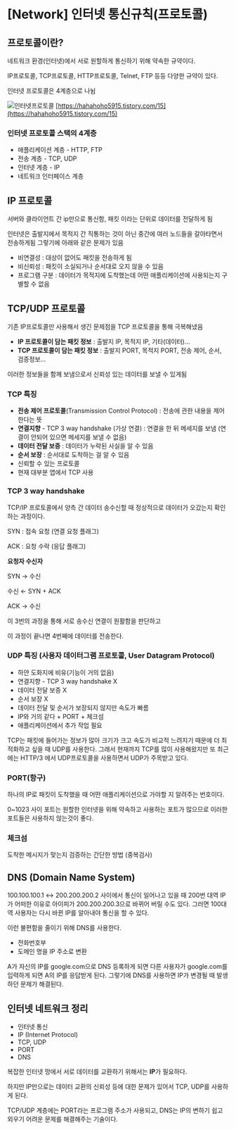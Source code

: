 # [Network] 인터넷 통신규칙(프로토콜)

## 프로토콜이란?

네트워크 환경(인터넷)에서 서로 원할하게 통신하기 위해 약속한 규약이다.

IP프로토콜, TCP프로토콜, HTTP프로토콜, Telnet, FTP 등등 다양한 규약이 있다.

인터넷 프로토콜은 4계층으로 나뉨

![인터넷프로토콜](https://user-images.githubusercontent.com/75297568/126247083-268bb960-5890-492b-a0af-1efcb576fecb.png)
[https://hahahoho5915.tistory.com/15](https://hahahoho5915.tistory.com/15)

### **인터넷 프로토콜 스택의 4계층**

- 애플리케이션 계층 - HTTP, FTP
- 전송 계층 - TCP, UDP
- 인터넷 계층 - IP
- 네트워크 인터페이스 계층

## IP 프로토콜

서버와 클라이언트 간 ip만으로 통신함, 패킷 이라는 단위로 데이터를 전달하게 됨

인터넷은 출발지에서 목적지 간 직통하는 것이 아닌 중간에 여러 노드들을 갈아타면서 전송하게됨 그렇기에 아래와 같은 문제가 있음

- 비연결성 : 대상이 없어도 패킷을 전송하게 됨
- 비신뢰성 : 패킷이 소실되거나 순서대로 오지 않을 수 있음
- 프로그램 구분 : 데이터가 목적지에 도착했는데 어떤 애플리케이션에 사용되는지 구별할 수 없음

## TCP/UDP 프로토콜

기존 IP프로토콜만 사용해서 생긴 문제점을 TCP 프로토콜을 통해 극복해냈음

- **IP 프로토콜이 담는 패킷 정보** : 출발지 IP, 목적지 IP, 기타(데이터)...
- **TCP 프로토콜이 담는 패킷 정보** : 출발지 PORT, 목적지 PORT, 전송 제어, 순서, 검증정보...

이러한 정보들을 함께 보냄으로서 신뢰성 있는 데이터를 보낼 수 있게됨

### TCP 특징

- **전송 제어 프로토콜**(Transmission Control Protocol) : 전송에 관한 내용을 제어한다는 뜻
- **연결지향** - TCP 3 way handshake (가상 연결) : 연결을 한 뒤 메세지를 보냄 (연결이 안되어 있으면 메세지를 보낼 수 없음)
- **데이터 전달 보증** : 데이터가 누락된 사실을 알 수 있음
- **순서 보장** : 순서대로 도착하는 걸 알 수 있음
- 신뢰할 수 있는 프로토콜
- 현재 대부분 앱에서 TCP 사용

### TCP 3 way handshake

TCP/IP 프로토콜에서 양측 간 데이터 송수신할 때 정상적으로 데이터가 오갔는지 확인하는 과정이다.

SYN : 접속 요청 (연결 요청 플래그)

ACK : 요청 수락 (응답 플래그)

**요청자       수신자**

SYN     →    수신

수신     ←   SYN + ACK

ACK     →    수신

이 3번의 과정을 통해 서로 송수신 연결이 원활함을 판단하고

이 과정이 끝나면 4번째에 데이터를 전송한다.

### UDP 특징 (사용자 데이터그램 프로토콜, User Datagram Protocol)

- 하얀 도화지에 비유(기능이 거의 없음)
- 연결지향 - TCP 3 way handshake X
- 데이터 전달 보증 X
- 순서 보장 X
- 데이터 전달 및 순서가 보장되지 않지만 속도가 빠름
- IP와 거의 같다 + PORT + 체크섬
- 애플리케이션에서 추가 작업 필요

TCP는 패킷에 들어가는 정보가 많아 크기가 크고 속도가 비교적 느려지기 때문에 더 최적화하고 싶을 때 UDP를 사용한다. 그래서 현재까지 TCP를 많이 사용해왔지만 또 최근에는 HTTP/3 에서 UDP프로토콜을 사용하면서 UDP가 주목받고 있다.

### PORT(항구)

하나의 IP로 패킷이 도착했을 때 어떤 애플리케이션으로 가야할 지 알려주는 번호이다.

0~1023 사이 포트는 원할한 인터넷을 위해 약속하고 사용하는 포트가 많으므로 이러한 포트들은 사용하지 않는것이 좋다.

### 체크섬

 도착한 메시지가 맞는지 검증하는 간단한 방법 (중복검사)

## DNS (Domain Name System)

100.100.100.1 ↔ 200.200.200.2 사이에서 통신이 일어나고 있을 때 200번 대역 IP가 어떠한 이유로 아이피가 200.200.200.3으로 바뀌어 버릴 수도 있다. 그러면 100대역 사용자는 다시 바뀐 IP를 알아내야 통신을 할 수 있다.

이런 불편함을 줄이기 위해 DNS를 사용한다.

- 전화번호부
- 도메인 명을 IP 주소로 변환

A가 자신의 IP를 google.com으로 DNS 등록하게 되면 다른 사용자가 google.com를 입력하게 되면 A의 IP를 응답받게 된다. 그렇기에 DNS를 사용하면 IP가 변경될 때 발생하던 문제가 해결된다.

## 인터넷 네트워크 정리

- 인터넷 통신
- IP (Internet Protocol)
- TCP, UDP
- PORT
- DNS

복잡한 인터넷 망에서 서로 데이터를 교환하기 위해서는 **IP**가 필요하다.

하지만 IP만으로는 데이터 교환의 신뢰성 등에 대한 문제가 있어서 TCP, UDP를 사용하게 된다.

TCP/UDP 계층에는 PORT라는 프로그램 주소가 사용되고, DNS는 IP의 변하기 쉽고 외우기 어려운 문제를 해결해주는 기술이다.
